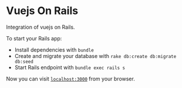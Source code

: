 # Vuejs On Rails
Integration of vuejs on Rails.

To start your Rails app:

  * Install dependencies with `bundle`
  * Create and migrate your database with `rake db:create db:migrate db:seed`
  * Start Rails endpoint with `bundle exec rails s`

Now you can visit [`localhost:3000`](http://localhost:3000) from your browser.
